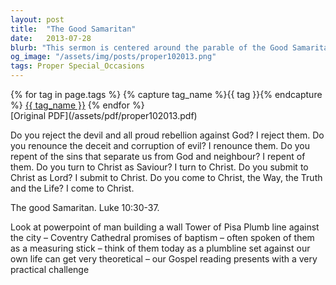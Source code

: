 ```yaml
---
layout: post
title:  "The Good Samaritan"
date:   2013-07-28
blurb: "This sermon is centered around the parable of the Good Samaritan from Luke 10:30-37. It challenges the listeners to measure their lives against the promises of baptism, using the metaphor of a plumbline. The sermon also presents a practical challenge, urging the listeners to live out their faith in their daily lives."
og_image: "/assets/img/posts/proper102013.png"
tags: Proper Special_Occasions
---    
```

<div class="tag-pills">
  {% for tag in page.tags %}
    {% capture tag_name %}{{ tag }}{% endcapture %}
    <a href="{{ site.baseurl }}/tag/{{ tag_name }}" class="tag-pill">{{ tag_name }}</a>
  {% endfor %}
</div>
[Original PDF](/assets/pdf/proper102013.pdf)

Do you reject the devil and all proud rebellion against God?
I reject them.
Do you renounce the deceit and corruption of evil?
I renounce them.
Do you repent of the sins that separate us from God and neighbour?
I repent of them.
Do you turn to Christ as Saviour?
I turn to Christ.
Do you submit to Christ as Lord?
I submit to Christ.
Do you come to Christ, the Way, the Truth and the Life?
I come to Christ.

The good Samaritan. Luke 10:30-37.

Look at powerpoint of man building a wall
Tower of Pisa
Plumb line against the city – Coventry Cathedral
promises of baptism – often spoken of them as a measuring stick – think of them today as a plumbline set against our own life
can get very theoretical – our Gospel reading presents with a very practical challenge
